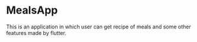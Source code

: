 # MealsApp
This is an application in which user can get recipe of meals and some other features made by flutter.

